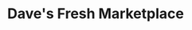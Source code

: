 ---
title: "Dave's Fresh Marketplace"
url: /cumberland/daves-fresh-marketplace/
shop: supermarket
---